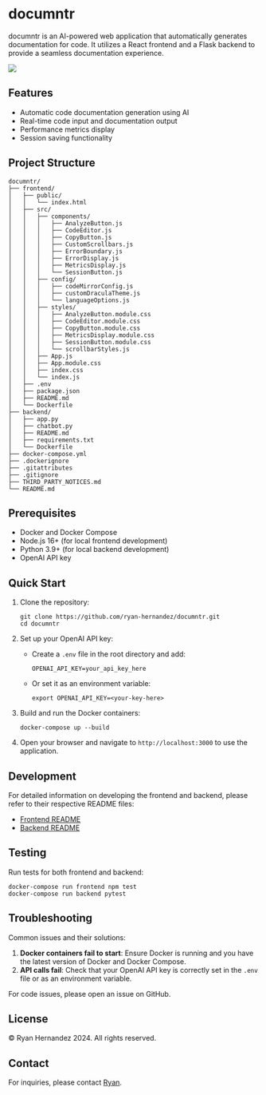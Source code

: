 # documntr

documntr is an AI-powered web application that automatically generates documentation for code. It utilizes a React frontend and a Flask backend to provide a seamless documentation experience.

<image src="example.gif"></image>

## Features

- Automatic code documentation generation using AI
- Real-time code input and documentation output
- Performance metrics display
- Session saving functionality

## Project Structure

```
documntr/
├── frontend/
│   ├── public/
│   │   └── index.html
│   ├── src/
│   │   ├── components/
│   │   │   ├── AnalyzeButton.js
│   │   │   ├── CodeEditor.js
│   │   │   ├── CopyButton.js
│   │   │   ├── CustomScrollbars.js
│   │   │   ├── ErrorBoundary.js
│   │   │   ├── ErrorDisplay.js
│   │   │   ├── MetricsDisplay.js
│   │   │   └── SessionButton.js
│   │   ├── config/
│   │   │   ├── codeMirrorConfig.js
│   │   │   ├── customDraculaTheme.js
│   │   │   └── languageOptions.js
│   │   ├── styles/
│   │   │   ├── AnalyzeButton.module.css
│   │   │   ├── CodeEditor.module.css
│   │   │   ├── CopyButton.module.css
│   │   │   ├── MetricsDisplay.module.css
│   │   │   ├── SessionButton.module.css
│   │   │   └── scrollbarStyles.js
│   │   ├── App.js
│   │   ├── App.module.css
│   │   ├── index.css
│   │   └── index.js
│   ├── .env
│   ├── package.json
│   ├── README.md
│   └── Dockerfile
├── backend/
│   ├── app.py
│   ├── chatbot.py
│   ├── README.md
│   ├── requirements.txt
│   └── Dockerfile
├── docker-compose.yml
├── .dockerignore
├── .gitattributes
├── .gitignore
├── THIRD_PARTY_NOTICES.md
└── README.md
```

## Prerequisites

- Docker and Docker Compose
- Node.js 16+ (for local frontend development)
- Python 3.9+ (for local backend development)
- OpenAI API key

## Quick Start

1. Clone the repository:
   ```
   git clone https://github.com/ryan-hernandez/documntr.git
   cd documntr
   ```

2. Set up your OpenAI API key:
   - Create a `.env` file in the root directory and add:
     ```
     OPENAI_API_KEY=your_api_key_here
     ```
   - Or set it as an environment variable:
     ```
     export OPENAI_API_KEY=<your-key-here>
     ```

3. Build and run the Docker containers:
   ```
   docker-compose up --build
   ```

4. Open your browser and navigate to `http://localhost:3000` to use the application.

## Development

For detailed information on developing the frontend and backend, please refer to their respective README files:

- [Frontend README](./frontend/README.md)
- [Backend README](./backend/README.md)

## Testing

Run tests for both frontend and backend:

```
docker-compose run frontend npm test
docker-compose run backend pytest
```

## Troubleshooting

Common issues and their solutions:

1. **Docker containers fail to start**: Ensure Docker is running and you have the latest version of Docker and Docker Compose.
2. **API calls fail**: Check that your OpenAI API key is correctly set in the `.env` file or as an environment variable.

For code issues, please open an issue on GitHub.

## License

© Ryan Hernandez 2024. All rights reserved.

## Contact

For inquiries, please contact [Ryan](mailto:ryanmichaelhernandez@gmail.com?subject=[GitHub]%20documntr).
